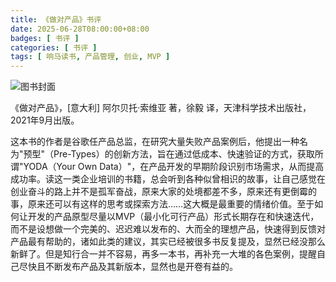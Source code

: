 ```yaml
---
title: 《做对产品》书评
date: 2025-06-28T08:00:00+08:00
badges: [ 书评 ]
categories: [ 书评 ]
tags: [ 响马读书, 产品管理, 创业, MVP ]
---
```


<div class="p-3 text-center">
  <img class="img-fluid" src="/images/2025/0628/book-cover.png" alt="图书封面">
</div>

《做对产品》，[意大利] 阿尔贝托·索维亚 著，徐毅 译，天津科学技术出版社，2021年9月出版。

这本书的作者是谷歌任产品总监，在研究大量失败产品案例后，他提出一种名为"预型"（Pre-Types）的创新方法，旨在通过低成本、快速验证的方式，获取所谓"YODA（Your Own Data）"，在产品开发的早期阶段识别市场需求，从而提高成功率。读这一类企业培训的书籍，总会听到各种似曾相识的故事，让自己感觉在创业奋斗的路上并不是孤军奋战，原来大家的处境都差不多，原来还有更倒霉的事，原来还可以有这样的思考或探索方法……这大概是最重要的情绪价值。至于如何让开发的产品原型尽量以MVP（最小化可行产品）形式长期存在和快速迭代，而不是设想做一个完美的、迟迟难以发布的、大而全的理想产品，快速得到反馈对产品最有帮助的，诸如此类的建议，其实已经被很多书反复提及，显然已经没那么新鲜了。但是知行合一并不容易，再多一本书，再补充一大堆的各色案例，提醒自己尽快且不断发布产品及其新版本，显然也是开卷有益的。
